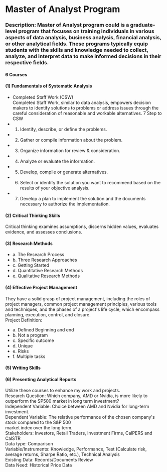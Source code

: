 # Master of Analyst Program

### Description: Master of Analyst program could is a graduate-level program that focuses on training individuals in various aspects of data analysis, business analysis, financial analysis, or other analytical fields. These programs typically equip students with the skills and knowledge needed to collect, analyze, and interpret data to make informed decisions in their respective fields.      

#### 6	Courses  
#### (1)	Fundamentals of Systematic Analysis  
-	Completed Staff Work (CSW)  
 Completed Staff Work, similar to data analysis, empowers decision makers to identify solutions to problems or address issues through the careful consideration of reasonable and workable alternatives.
7 Step to CSW  
-	1. Identify, describe, or define the problems.  
-	2. Gather or compile information about the problem.  
-	3. Organize information for review & consideration.  
-	4. Analyze or evaluate the information.  
-	5. Develop, compile or generate alternatives.  
-	6. Select or identify the solution you want to recommend based on the results of your objective analysis.  
-	7. Develop a plan to implement the solution and the documents necessary to authorize the implementation.  

#### (2)	Critical Thinking Skills  
Critical thinking examines assumptions, discerns hidden values, evaluates evidence, and assesses conclusions.  

#### (3)	Research Methods  
-	a. The Research Process   
-	b. Three Research Approaches   
-	c. Getting Started  
-	d. Quantitative Research Methods   
-	e. Qualitative Research Methods
  
#### (4)	Effective Project Management  
They have a solid grasp of project management, including the roles of project managers, common project management principles, various tools and techniques, and the phases of a project's life cycle, which encompass planning, execution, control, and closure.    
Project Definition:  
-	a. Defined Beginning and end
-	b. Not a program
-	c. Specific outcome
-	d. Unique
-	e. Risks
-	f. Multiple tasks

#### (5)	Writing Skills  

#### (6)	Presenting Analytical Reports  

Utilize these courses to enhance my work and projects.   
Research Question: Which company, AMD or Nvidia, is more likely to outperform the SP500 market in
long term investment?  
Independent Variable: Choice between AMD and Nvidia for long-term investment.  
Dependent Variable: The relative performance of the chosen company's stock compared to the S&P 500   
market index over the long term.  
Stakeholders: Investors, Retail Traders, Investment Firms, CalPERS and CalSTR  
Data type: Comparison  
Variable/Instruments: Knowledge, Performance, Test (Calculate risk, average returns, Sharpe Ratio, etc.), Technical Analysis     
Existing Data: Records/Documents Review  
Data Need: Historical Price Data  

